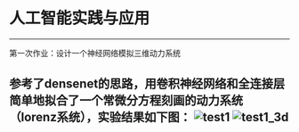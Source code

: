 # 人工智能实践与应用
---

第一次作业：设计一个神经网络模拟三维动力系统

参考了densenet的思路，用卷积神经网络和全连接层简单地拟合了一个常微分方程刻画的动力系统（lorenz系统），实验结果如下图：
![test1](https://user-images.githubusercontent.com/77565562/197332324-c5ea9777-84f3-484f-87ee-94d2ad1bc52f.svg)
![test1_3d](https://user-images.githubusercontent.com/77565562/197332331-bdc7b3fd-ceb5-4d48-8981-04bf73ed9638.svg)
---
